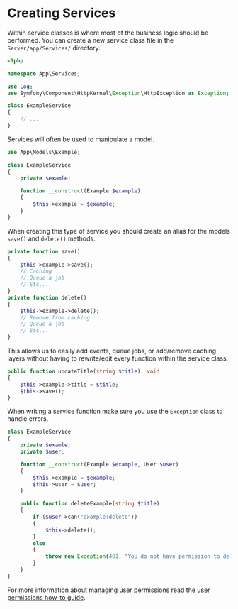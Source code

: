 # Creating Services

Within service classes is where most of the business logic should be performed. You can create a new service class file in the `Server/app/Services/` directory.

```php
<?php

namespace App\Services;

use Log;
use Symfony\Component\HttpKernel\Exception\HttpException as Exception;

class ExampleService
{
    // ...
}
```

Services will often be used to manipulate a model.

```php
use App\Models\Example;

class ExampleService
{
    private $examle;

    function __construct(Example $example)
    {
        $this->example = $example;
    }
}
```

When creating this type of service you should create an alias for the models `save()` and `delete()` methods.

```php
private function save()
{
    $this->example->save();
    // Caching
    // Queue a job
    // Etc...
}
private function delete()
{
    $this->example->delete();
    // Remove from caching
    // Queue a job
    // Etc...
}
```

This allows us to easily add events, queue jobs, or add/remove caching layers without having to rewrite/edit every function within the service class.

```php
public function updateTitle(string $title): void
{
    $this->example->title = $title;
    $this->save();
}
```

When writing a service function make sure you use the `Exception` class to handle errors.

```php
class ExampleService
{
    private $examle;
    private $user;

    function __construct(Example $example, User $user)
    {
        $this->example = $example;
        $this->user = $user;
    }

    public function deleteExample(string $title)
    {
        if ($user->can("example:delete"))
        {
            $this->delete();
        }
        else
        {
            throw new Exception(401, "You do not have permission to delete this example.");
        }
    }
}
```

For more information about managing user permissions read the [user permissions how-to guide](/how-to/user-permissions).